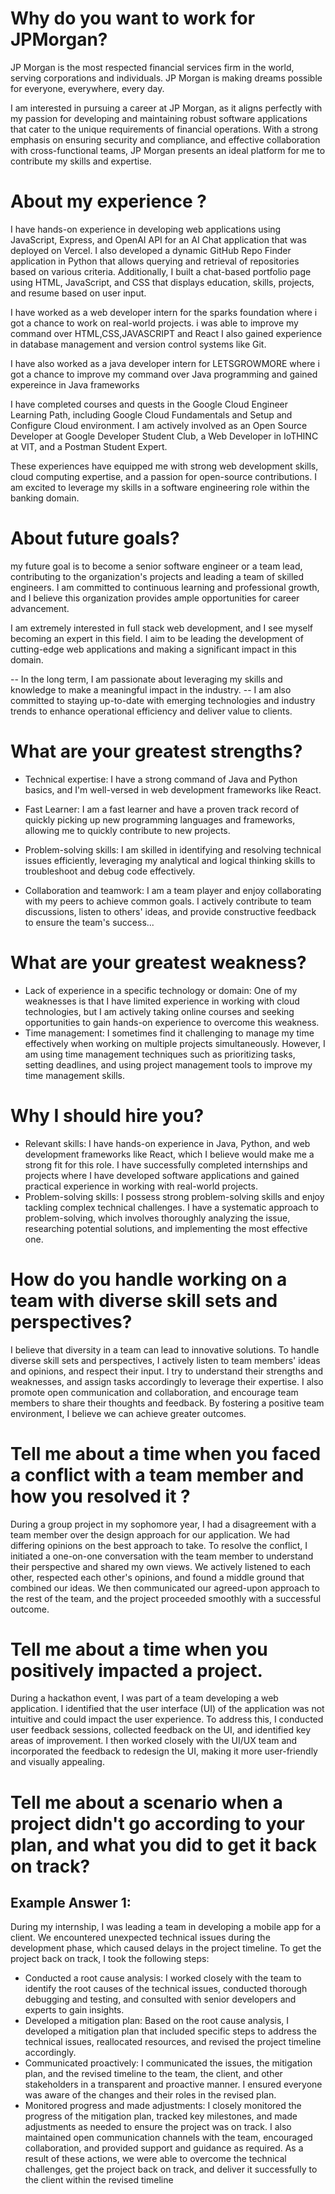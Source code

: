 # Why do you want to work for JPMorgan?

JP Morgan is the most respected financial services firm in the world, serving corporations and individuals. JP Morgan is making dreams possible for everyone, everywhere, every day.

I am interested in pursuing a career at JP Morgan, as it aligns perfectly with my passion for developing and maintaining robust software applications that cater to the unique requirements of financial operations. 
With a strong emphasis on ensuring security and compliance, and effective collaboration with cross-functional teams, JP Morgan presents an ideal platform for me to contribute my skills and expertise.

  # About my experience ?
I have hands-on experience in developing web applications using JavaScript, Express, and OpenAI API for an AI Chat application that was deployed on Vercel. I also developed a dynamic GitHub Repo Finder application in Python that allows querying and retrieval of repositories based on various criteria. Additionally, I built a chat-based portfolio page using HTML, JavaScript, and CSS that displays education, skills, projects, and resume based on user input.

I have worked as a web developer intern for the sparks foundation where i got a chance to work on real-world projects. i was able to improve my command over HTML,CSS,JAVASCRIPT and React I also gained experience in database management and version control systems like Git.

I have also worked as a java developer intern for LETSGROWMORE where i got a chance to improve my command over Java programming and gained expereince in Java frameworks

I have completed courses and quests in the Google Cloud Engineer Learning Path, including Google Cloud Fundamentals and Setup and Configure Cloud environment. I am actively involved as an Open Source Developer at Google Developer Student Club, a Web Developer in IoTHINC at VIT, and a Postman Student Expert.

These experiences have equipped me with strong web development skills, cloud computing expertise, and a passion for open-source contributions. I am excited to leverage my skills in a software engineering role within the banking domain.

# About future goals?

my future goal is to become a senior software engineer or a team lead, contributing to the organization's projects and leading a team of skilled engineers. I am committed to continuous learning and professional growth, and I believe this organization provides ample opportunities for career advancement.

I am extremely interested in full stack web development, and I see myself becoming an expert in this field. I aim to be leading the development of cutting-edge web applications and making a significant impact in this domain.

-- In the long term, I am passionate about leveraging my skills and knowledge to make a meaningful impact in the industry.
-- I am also committed to staying up-to-date with emerging technologies and industry trends to enhance operational efficiency and deliver value to clients.




# What are your greatest strengths?

- Technical expertise: I have a strong command of Java and Python basics, and I'm well-versed in web development frameworks like React.

- Fast Learner: I am a fast learner and have a proven track record of quickly picking up new programming languages and frameworks, allowing me to quickly contribute to new projects.

- Problem-solving skills: I am skilled in identifying and resolving technical issues efficiently, leveraging my analytical and logical thinking skills to troubleshoot and debug code effectively.

- Collaboration and teamwork: I am a team player and enjoy collaborating with my peers to achieve common goals. I actively contribute to team discussions, listen to others' ideas, and provide constructive feedback to ensure the team's success...


# What are your greatest weakness?

- Lack of experience in a specific technology or domain: One of my weaknesses is that I have limited experience in working with cloud technologies, but I am actively taking online courses and seeking opportunities to gain hands-on experience to overcome this weakness.
- Time management: I sometimes find it challenging to manage my time effectively when working on multiple projects simultaneously. However, I am using time management techniques such as prioritizing tasks, setting deadlines, and using project management tools to improve my time management skills.


# Why I should hire you?
- Relevant skills: I have hands-on experience in Java, Python, and web development frameworks like React, which I believe would make me a strong fit for this role. I have successfully completed internships and projects where I have developed software applications and gained practical experience in working with real-world projects.
- Problem-solving skills: I possess strong problem-solving skills and enjoy tackling complex technical challenges. I have a systematic approach to problem-solving, which involves thoroughly analyzing the issue, researching potential solutions, and implementing the most effective one.


# How do you handle working on a team with diverse skill sets and perspectives?
I believe that diversity in a team can lead to innovative solutions. To handle diverse skill sets and perspectives, I actively listen to team members' ideas and opinions, and respect their input. I try to understand their strengths and weaknesses, and assign tasks accordingly to leverage their expertise. I also promote open communication and collaboration, and encourage team members to share their thoughts and feedback. By fostering a positive team environment, I believe we can achieve greater outcomes.

# Tell me about a time when you faced a conflict with a team member and how you resolved it ?
During a group project in my sophomore year, I had a disagreement with a team member over the design approach for our application. We had differing opinions on the best approach to take. To resolve the conflict, I initiated a one-on-one conversation with the team member to understand their perspective and shared my own views. We actively listened to each other, respected each other's opinions, and found a middle ground that combined our ideas. We then communicated our agreed-upon approach to the rest of the team, and the project proceeded smoothly with a successful outcome.


# Tell me about a time when you positively impacted a project.

During a hackathon event, I was part of a team developing a web application. I identified that the user interface (UI) of the application was not intuitive and could impact the user experience. To address this, I conducted user feedback sessions, collected feedback on the UI, and identified key areas of improvement. I then worked closely with the UI/UX team and incorporated the feedback to redesign the UI, making it more user-friendly and visually appealing.


 # Tell me about a scenario when a project didn't go according to your plan, and what you did to get it back on track?
## Example Answer 1:
During my internship, I was leading a team in developing a mobile app for a client. We encountered unexpected technical issues during the development phase, which caused delays in the project timeline. To get the project back on track, I took the following steps:

- Conducted a root cause analysis: I worked closely with the team to identify the root causes of the technical issues, conducted thorough debugging and testing, and consulted with senior developers and experts to gain insights.
- Developed a mitigation plan: Based on the root cause analysis, I developed a mitigation plan that included specific steps to address the technical issues, reallocated resources, and revised the project timeline accordingly.
- Communicated proactively: I communicated the issues, the mitigation plan, and the revised timeline to the team, the client, and other stakeholders in a transparent and proactive manner. I ensured everyone was aware of the changes and their roles in the revised plan.
- Monitored progress and made adjustments: I closely monitored the progress of the mitigation plan, tracked key milestones, and made adjustments as needed to ensure the project was on track. I also maintained open communication channels with the team, encouraged collaboration, and provided support and guidance as required.
As a result of these actions, we were able to overcome the technical challenges, get the project back on track, and deliver it successfully to the client within the revised timeline


